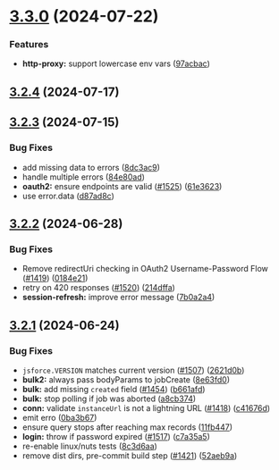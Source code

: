 # [3.3.0](https://github.com/jsforce/jsforce/compare/3.2.4...3.3.0) (2024-07-22)


### Features

* **http-proxy:** support lowercase env vars ([97acbac](https://github.com/jsforce/jsforce/commit/97acbacacdfc2dc1ea7f9cf3be291caa5fefbc44))



## [3.2.4](https://github.com/jsforce/jsforce/compare/3.2.3...3.2.4) (2024-07-17)



## [3.2.3](https://github.com/jsforce/jsforce/compare/3.2.2...3.2.3) (2024-07-15)


### Bug Fixes

* add missing data to errors ([8dc3ac9](https://github.com/jsforce/jsforce/commit/8dc3ac955921f3d96496abd6385abdac59553f15))
* handle multiple errors ([84e80ad](https://github.com/jsforce/jsforce/commit/84e80adbc3533500495e18b193e42ce087d8358c))
* **oauth2:** ensure endpoints are valid ([#1525](https://github.com/jsforce/jsforce/issues/1525)) ([61e3623](https://github.com/jsforce/jsforce/commit/61e3623d0693b2911bca6d639585bad2a8f99338))
* use error.data ([d87ad8c](https://github.com/jsforce/jsforce/commit/d87ad8cde4fb3fe138ddff99bfdb285ce6034da9))



## [3.2.2](https://github.com/jsforce/jsforce/compare/3.2.1...3.2.2) (2024-06-28)


### Bug Fixes

* Remove redirectUri checking in OAuth2 Username-Password Flow ([#1419](https://github.com/jsforce/jsforce/issues/1419)) ([0184e21](https://github.com/jsforce/jsforce/commit/0184e2113962ec9f3193a9a8b41db3ccdfcd44a7))
* retry on 420 responses ([#1520](https://github.com/jsforce/jsforce/issues/1520)) ([214dffa](https://github.com/jsforce/jsforce/commit/214dffa53ab12e4911634b04774cc60c60a87486))
* **session-refresh:** improve error message ([7b0a2a4](https://github.com/jsforce/jsforce/commit/7b0a2a4de1dabc47d906f4bb3366fd19b97b0af7))



## [3.2.1](https://github.com/jsforce/jsforce/compare/3.2.0...3.2.1) (2024-06-24)


### Bug Fixes

* `jsforce.VERSION` matches current version ([#1507](https://github.com/jsforce/jsforce/issues/1507)) ([2621d0b](https://github.com/jsforce/jsforce/commit/2621d0b863487056ce25f949ad8d007125ed04b7))
* **bulk2:** always pass bodyParams to jobCreate ([8e63fd0](https://github.com/jsforce/jsforce/commit/8e63fd024c8afe6cf6c2f721072727b91c94aee9))
* **bulk:** add missing `created` field ([#1454](https://github.com/jsforce/jsforce/issues/1454)) ([b661afd](https://github.com/jsforce/jsforce/commit/b661afdd21729812974f1056e392f2f58fc21096))
* **bulk:** stop polling if job was aborted ([a8cb374](https://github.com/jsforce/jsforce/commit/a8cb374210aaa51ea3cd98e9b9c7675148e351ac))
* **conn:** validate `instanceUrl` is not a lightning URL ([#1418](https://github.com/jsforce/jsforce/issues/1418)) ([c41676d](https://github.com/jsforce/jsforce/commit/c41676dca047a9b48911b989cce6ae1011a82316))
* emit erro ([0ba3b67](https://github.com/jsforce/jsforce/commit/0ba3b677015c803c4a85749b78f1875c71931e3c))
* ensure query stops after reaching max records ([11fb447](https://github.com/jsforce/jsforce/commit/11fb4474e232551f1ce9ee28d940d7c88face8d7))
* **login:** throw if password expired ([#1517](https://github.com/jsforce/jsforce/issues/1517)) ([c7a35a5](https://github.com/jsforce/jsforce/commit/c7a35a55bf82fa6c7a5ee027f57a15eed8ad1dd2))
* re-enable linux/nuts tests ([8c3d6aa](https://github.com/jsforce/jsforce/commit/8c3d6aa7430bd96bb78bc8933e02e06ed0c0b5e1))
* remove dist dirs, pre-commit build step ([#1421](https://github.com/jsforce/jsforce/issues/1421)) ([52aeb9a](https://github.com/jsforce/jsforce/commit/52aeb9a935b8495edbf432efb2b0c1df3b365f30))



